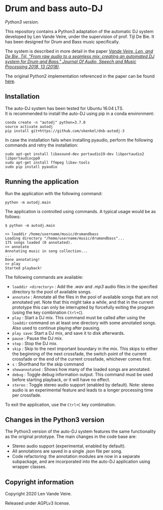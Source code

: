 # Drum and bass auto-DJ
_Python3 version._

This repository contains a Python3 adaptation of the automatic DJ system developed by Len Vande Veire, under the supervision of prof. Tijl De Bie. It has been designed for Drum and Bass music specifically.

The system is described in more detail in the paper [_Vande Veire, Len, and De Bie, Tijl, "From raw audio to a seamless mix: creating an automated DJ system for Drum and Bass." Journal Of Audio, Speech and Music Processing 2018, 13 (2018)_](https://doi.org/10.1186/s13636-018-0134-8).

The original Python2 implementation referenced in the paper can be found [here](https://bitbucket.org/ghentdatascience/dj/src/master/).

## Installation

The auto-DJ system has been tested for Ubuntu 16.04 LTS.  
It is recommended to install the auto-DJ using pip in a conda environment:

```
conda create -n "autodj" python=3.7.0
source activate autodj
pip install git+https://github.com/skenkel/dnb-autodj-3
```

In case the installation fails when installing pyaudio, perform the following commands and retry the installation:

```
sudo apt-get install libasound-dev portaudio19-dev libportaudio2 libportaudiocpp0
sudo apt-get install ffmpeg libav-tools
sudo pip install pyaudio
```

## Running the application

Run the application with the following command:

`python -m autodj.main`

The application is controlled using commands. A typical usage would be as follows:

```
$ python -m autodj.main

>> loaddir /home/username/music/drumandbass
Loading directory "/home/username/music/drumandbass"...
175 songs loaded (0 annotated).
>> annotate
Annotating music in song collection...
...
Done annotating!
>> play
Started playback!
```


The following commands are available:

* `loaddir <directory>` : Add the _.wav_ and _.mp3_ audio files in the specified directory to the pool of available songs.
* `annotate` : Annotate all the files in the pool of available songs that are not annotated yet. Note that this might take a while, and that in the current prototype this can only be interrupted by forcefully exiting the program (using the key combination `Ctrl+C`).
* `play` : Start a DJ mix. This command must be called after using the `loaddir` command on at least one directory with some annotated songs. Also used to continue playing after pausing.
* `play save`: Start a DJ mix, and save it to disk afterwards.
* `pause` : Pause the DJ mix.
* `stop` : Stop the DJ mix.
* `skip` : Skip to the next important boundary in the mix. This skips to either the beginning of the next crossfade, the switch point of the current crossfade or the end of the current crossfade, whichever comes first.
* `s` : Shorthand for the skip command
* `showannotated` : Shows how many of the loaded songs are annotated.
* `debug` : Toggle debug information output. This command must be used before starting playback, or it will have no effect.
* `stereo` : Toggle stereo audio support (enabled by default). Note: stereo audio is an experimental feature and leads to a longer processing time per crossfade.

To exit the application, use the `Ctrl+C` key combination.

## Changes in the Python3 version

The Python3 version of the auto-DJ system features the same functionality as the original prototype.
The main changes in the code base are:

* Stereo audio support (experimental, enabled by default).
* All annotations are saved in a single .json file per song.
* Code refactoring: the annotation modules are now in a separate subpackage, and are incorporated into the auto-DJ application using wrapper classes.


## Copyright information
Copyright 2020 Len Vande Veire.

Released under AGPLv3 license.
